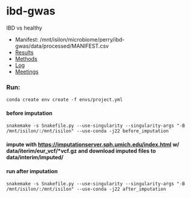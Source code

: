 ibd-gwas
==============================

IBD vs healthy
* Manifest: /mnt/isilon/microbiome/perry/ibd-gwas/data/processed/MANIFEST.csv
* [Results](writeup/results.md)
* [Methods](writeup/methods.md)
* [Log](writeup/log.md)
* [Meetings](writeup/meetings.md)

### Run: 
`conda create env create -f envs/project.yml`
#### before imputation
`snakemake -s Snakefile.py --use-singularity --singularity-args "-B /mnt/isilon/:/mnt/isilon" --use-conda -j22 before_imputation`
#### impute with https://imputationserver.sph.umich.edu/index.html w/ data/iterim/eur_vcf/*vcf.gz and download imputed files to data/interim/imputed/
#### run after imputation
`snakemake -s Snakefile.py --use-singularity --singularity-args "-B /mnt/isilon/:/mnt/isilon" --use-conda -j22 after_imputation
`
